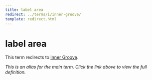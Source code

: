 ```yaml
---
title: label area
redirect: ../terms/i/inner-groove/
template: redirect.html
---
```


# label area

This term redirects to [Inner Groove](../terms/i/inner-groove/).

*This is an alias for the main term. Click the link above to view the full definition.*
